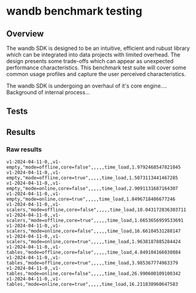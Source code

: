 # wandb benchmark testing

## Overview

The wandb SDK is designed to be an intuitive, efficient and rubust library which can be integrated into data projects with limited overhead.  The design presents some trade-offs which can appear as unexpected performance characteristics.   This benchmark test suite will cover some common usage profiles and capture the user perceived characteristics.

The wandb SDK is undergoing an overhaul of it's core engine.... Background of internal process...

## Tests

### 

## Results

### Raw results
```
v1-2024-04-11-0,,v1-empty,"mode=offline,core=false",,,,,time_load,1.9792468547821045
v1-2024-04-11-0,,v1-empty,"mode=offline,core=true",,,,,time_load,1.5073113441467285
v1-2024-04-11-0,,v1-empty,"mode=online,core=false",,,,,time_load,2.9091131687164307
v1-2024-04-11-0,,v1-empty,"mode=online,core=true",,,,,time_load,1.8496718406677246
v1-2024-04-11-0,,v1-scalers,"mode=offline,core=false",,,,,time_load,10.043172836303711
v1-2024-04-11-0,,v1-scalers,"mode=offline,core=true",,,,,time_load,1.6653656959533691
v1-2024-04-11-0,,v1-scalers,"mode=online,core=false",,,,,time_load,16.66104531288147
v1-2024-04-11-0,,v1-scalers,"mode=online,core=true",,,,,time_load,1.9638187885284424
v1-2024-04-11-0,,v1-tables,"mode=offline,core=false",,,,,time_load,4.849104166030884
v1-2024-04-11-0,,v1-tables,"mode=offline,core=true",,,,,time_load,3.985367774963379
v1-2024-04-11-0,,v1-tables,"mode=online,core=false",,,,,time_load,26.990600109100342
v1-2024-04-11-0,,v1-tables,"mode=online,core=true",,,,,time_load,16.211838960647583
```
